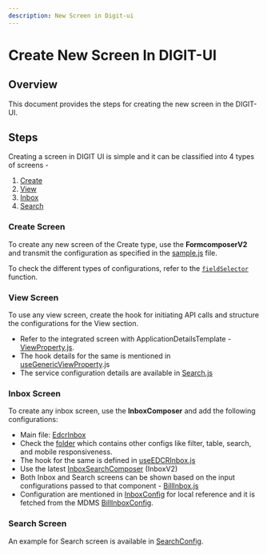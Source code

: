 ```yaml
---
description: New Screen in Digit-ui
---
```


# Create New Screen In DIGIT-UI

## Overview

This document provides the steps for creating the new screen in the DIGIT-UI.

## Steps

Creating a screen in DIGIT UI is simple and it can be classified into 4 types of screens -

1. [Create](./#create-screen)
2. [View](./#view-screen)
3. [Inbox](./#inbox-screen)
4. [Search](./#search-screen)

### **Create Screen**

To create any new screen of the Create type, use the **FormcomposerV2** and transmit the configuration as specified in the [sample.js](https://github.com/jagankumar-egov/DIGIT-OSS/blob/Ui-Dev-Certification/frontend/micro-ui/web/micro-ui-internals/packages/modules/br/src/pages/employee/Sample.js) file.&#x20;

To check the different types of configurations, refer to the [`fieldSelector`](https://github.com/egovernments/DIGIT-OSS/blob/92018d43fb0cdf8929f4a66dc61857af8cdc5140/frontend/micro-ui/web/micro-ui-internals/packages/react-components/src/hoc/FormComposerV2.js#L128) function.

### View Screen

To use any view screen, create the hook for initiating API calls and structure the configurations for the View section.&#x20;

* Refer to the integrated screen with ApplicationDetailsTemplate - [ViewProperty.js](https://github.com/egovernments/DIGIT-OSS/blob/master/frontend/micro-ui/web/micro-ui-internals/packages/modules/commonPt/src/pages/pageComponents/ViewProperty.js).
* The hook details for the same is mentioned in [useGenericViewProperty](https://github.com/egovernments/DIGIT-OSS/blob/master/frontend/micro-ui/web/micro-ui-internals/packages/libraries/src/hooks/pt/useGenericViewProperty.js).js
* The service configuration details are available in [Search.js](https://github.com/egovernments/DIGIT-OSS/blob/master/frontend/micro-ui/web/micro-ui-internals/packages/libraries/src/services/molecules/PT/Search.js)

### Inbox Screen

To create any inbox screen, use the **InboxComposer** and add the following configurations:&#x20;

* Main file: [EdcrInbox](https://github.com/egovernments/DIGIT-OSS/blob/master/frontend/micro-ui/web/micro-ui-internals/packages/modules/obps/src/pages/citizen/EdcrInbox/index.js)
* Check the [folder](https://github.com/egovernments/DIGIT-OSS/tree/master/frontend/micro-ui/web/micro-ui-internals/packages/modules/obps/src/pages/citizen/EdcrInbox) which contains other configs like filter, table, search, and mobile responsiveness.
* The hook for the same is defined in [useEDCRInbox.js](https://github.com/egovernments/DIGIT-OSS/blob/master/frontend/micro-ui/web/micro-ui-internals/packages/libraries/src/hooks/obps/useEDCRInbox.js)
* Use the latest [InboxSearchComposer](inbox-search-screen.md) (InboxV2)
* Both Inbox and Search screens can be shown based on the input configurations passed to that component - [BillInbox.js](https://github.com/egovernments/DIGIT-Works/blob/master/frontend/micro-ui/web/micro-ui-internals/packages/modules/Expenditure/src/pages/employee/Bills/BillInbox.js)
* Configuration are mentioned in [InboxConfig](https://github.com/egovernments/DIGIT-Works/blob/master/frontend/micro-ui/web/micro-ui-internals/packages/modules/Expenditure/src/configs/InboxBillConfig.js) for local reference and it is fetched from the MDMS [BillInboxConfig](https://github.com/egovernments/works-mdms-data/blob/DEV/data/pg/commonMuktaUiConfig/InboxBillConfig.json).

### Search Screen

An example for Search screen is available in [SearchConfig](https://github.com/egovernments/works-mdms-data/blob/DEV/data/pg/commonMuktaUiConfig/SearchBillWMSConfig.json).
